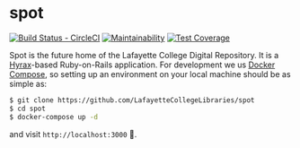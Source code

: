 spot
====

[![Build Status - CircleCI](https://circleci.com/gh/LafayetteCollegeLibraries/spot/tree/primary.svg?style=svg)](https://circleci.com/gh/LafayetteCollegeLibraries/spot/tree/primary)
[![Maintainability](https://api.codeclimate.com/v1/badges/41507959fedd0b4c973f/maintainability)](https://codeclimate.com/github/LafayetteCollegeLibraries/spot/maintainability)
[![Test Coverage](https://api.codeclimate.com/v1/badges/41507959fedd0b4c973f/test_coverage)](https://codeclimate.com/github/LafayetteCollegeLibraries/spot/test_coverage)

Spot is the future home of the Lafayette College Digital Repository.
It is a [Hyrax]-based Ruby-on-Rails application. For development we us [Docker Compose],
so setting up an environment on your local machine should be as simple as:

```bash
$ git clone https://github.com/LafayetteCollegeLibraries/spot
$ cd spot
$ docker-compose up -d
```

and visit `http://localhost:3000` :tada:.

[Hyrax]: https://hyrax.samvera.org
[Docker Compose]: https://docs.docker.com/compose

